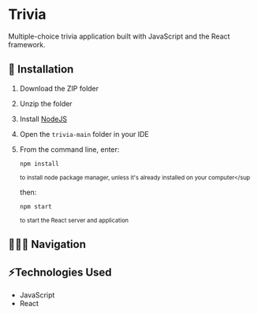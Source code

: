 # Trivia

Multiple-choice trivia application built with JavaScript and the React framework.

## 🔧 Installation
1. Download the ZIP folder
2. Unzip the folder
3. Install [NodeJS](https://nodejs.org/en/download/)
4. Open the ```trivia-main``` folder in your IDE
5. From the command line, enter:
   ```
   npm install
   ```
   <sup>to install node package manager, unless it's already installed on your computer</sup
   
   then:
   ```
   npm start
   ```
   <sup>to start the React server and application</sup>

## 👩🏻‍💻 Navigation

## ⚡️Technologies Used
* JavaScript
* React
